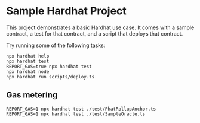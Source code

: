 # Sample Hardhat Project

This project demonstrates a basic Hardhat use case. It comes with a sample contract, a test for that contract, and a script that deploys that contract.

Try running some of the following tasks:

```shell
npx hardhat help
npx hardhat test
REPORT_GAS=true npx hardhat test
npx hardhat node
npx hardhat run scripts/deploy.ts
```

## Gas metering

```shell
REPORT_GAS=1 npx hardhat test ./test/PhatRollupAnchor.ts
REPORT_GAS=1 npx hardhat test ./test/SampleOracle.ts
```
